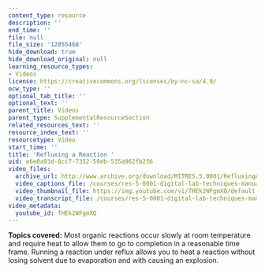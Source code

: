 ```yaml
---
content_type: resource
description: ''
end_time: ''
file: null
file_size: '12055468'
hide_download: true
hide_download_original: null
learning_resource_types:
- Videos
license: https://creativecommons.org/licenses/by-nc-sa/4.0/
ocw_type: ''
optional_tab_title: ''
optional_text: ''
parent_title: Videos
parent_type: SupplementalResourceSection
related_resources_text: ''
resource_index_text: ''
resourcetype: Video
start_time: ''
title: 'Refluxing a Reaction '
uid: e6e0a93d-8cc7-7352-50eb-535a962fb256
video_files:
  archive_url: http://www.archive.org/download/MITRES.5.0001/RefluxingAReaction_MitDigitalLabTechniquesManual.mp4
  video_captions_file: /courses/res-5-0001-digital-lab-techniques-manual-spring-2007/5d8dd1c033b759e282c8a302baec054e_fHEk2WFgmXQ.vtt
  video_thumbnail_file: https://img.youtube.com/vi/fHEk2WFgmXQ/default.jpg
  video_transcript_file: /courses/res-5-0001-digital-lab-techniques-manual-spring-2007/4dcd0199d5bb3b52cb949adfc9a4c478_fHEk2WFgmXQ.pdf
video_metadata:
  youtube_id: fHEk2WFgmXQ
---
```


**Topics covered:** Most organic reactions occur slowly at room temperature and require heat to allow them to go to completion in a reasonable time frame. Running a reaction under reflux allows you to heat a reaction without losing solvent due to evaporation and with causing an explosion.

